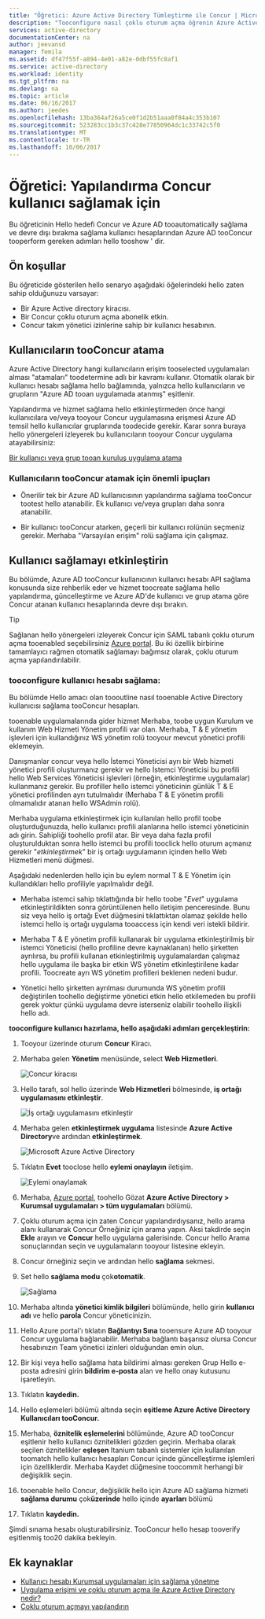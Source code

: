 ```yaml
---
title: "Öğretici: Azure Active Directory Tümleştirme ile Concur | Microsoft Docs"
description: "Tooconfigure nasıl çoklu oturum açma öğrenin Azure Active Directory ile Concur arasında."
services: active-directory
documentationCenter: na
author: jeevansd
manager: femila
ms.assetid: df47f55f-a894-4e01-a82e-0dbf55fc8af1
ms.service: active-directory
ms.workload: identity
ms.tgt_pltfrm: na
ms.devlang: na
ms.topic: article
ms.date: 06/16/2017
ms.author: jeedes
ms.openlocfilehash: 13ba364af26a5ce0f1d2b51aaa0f84a4c353b107
ms.sourcegitcommit: 523283cc1b3c37c428e77850964dc1c33742c5f0
ms.translationtype: MT
ms.contentlocale: tr-TR
ms.lasthandoff: 10/06/2017
---
```

# <a name="tutorial-configuring-concur-for-user-provisioning"></a>Öğretici: Yapılandırma Concur kullanıcı sağlamak için

Bu öğreticinin Hello hedefi Concur ve Azure AD tooautomatically sağlama ve devre dışı bırakma sağlama kullanıcı hesaplarından Azure AD tooConcur tooperform gereken adımları hello tooshow ' dir.

## <a name="prerequisites"></a>Ön koşullar

Bu öğreticide gösterilen hello senaryo aşağıdaki öğelerindeki hello zaten sahip olduğunuzu varsayar:

*   Bir Azure Active directory kiracısı.
*   Bir Concur çoklu oturum açma abonelik etkin.
*   Concur takım yönetici izinlerine sahip bir kullanıcı hesabının.

## <a name="assigning-users-tooconcur"></a>Kullanıcıların tooConcur atama

Azure Active Directory hangi kullanıcıların erişim tooselected uygulamaları alması "atamaları" toodetermine adlı bir kavramı kullanır. Otomatik olarak bir kullanıcı hesabı sağlama hello bağlamında, yalnızca hello kullanıcıların ve grupların "Azure AD tooan uygulamada atanmış" eşitlenir.

Yapılandırma ve hizmet sağlama hello etkinleştirmeden önce hangi kullanıcılara ve/veya tooyour Concur uygulamasına erişmesi Azure AD temsil hello kullanıcılar gruplarında toodecide gerekir. Karar sonra buraya hello yönergeleri izleyerek bu kullanıcıların tooyour Concur uygulama atayabilirsiniz:

[Bir kullanıcı veya grup tooan kuruluş uygulama atama](https://docs.microsoft.com/azure/active-directory/active-directory-coreapps-assign-user-azure-portal)

### <a name="important-tips-for-assigning-users-tooconcur"></a>Kullanıcıların tooConcur atamak için önemli ipuçları

*   Önerilir tek bir Azure AD kullanıcısının yapılandırma sağlama tooConcur tootest hello atanabilir. Ek kullanıcı ve/veya grupları daha sonra atanabilir.

*   Bir kullanıcı tooConcur atarken, geçerli bir kullanıcı rolünün seçmeniz gerekir. Merhaba "Varsayılan erişim" rolü sağlama için çalışmaz.

## <a name="enable-user-provisioning"></a>Kullanıcı sağlamayı etkinleştirin

Bu bölümde, Azure AD tooConcur kullanıcının kullanıcı hesabı API sağlama konusunda size rehberlik eder ve hizmet toocreate sağlama hello yapılandırma, güncelleştirme ve Azure AD'de kullanıcı ve grup atama göre Concur atanan kullanıcı hesaplarında devre dışı bırakın.

> [!Tip] 
> Sağlanan hello yönergeleri izleyerek Concur için SAML tabanlı çoklu oturum açma tooenabled seçebilirsiniz [Azure portal](https://portal.azure.com). Bu iki özellik birbirine tamamlayıcı rağmen otomatik sağlamayı bağımsız olarak, çoklu oturum açma yapılandırılabilir.

### <a name="tooconfigure-user-account-provisioning"></a>tooconfigure kullanıcı hesabı sağlama:

Bu bölümde Hello amacı olan toooutline nasıl tooenable Active Directory kullanıcısı sağlama tooConcur hesapları.

tooenable uygulamalarında gider hizmet Merhaba, toobe uygun Kurulum ve kullanım Web Hizmeti Yönetim profili var olan. Merhaba, T & E yönetim işlevleri için kullandığınız WS yönetim rolü tooyour mevcut yönetici profili eklemeyin.

Danışmanlar concur veya hello İstemci Yöneticisi ayrı bir Web hizmeti yönetici profili oluşturmanız gerekir ve hello İstemci Yöneticisi bu profili hello Web Services Yöneticisi işlevleri (örneğin, etkinleştirme uygulamalar) kullanmanız gerekir. Bu profiller hello istemci yöneticinin günlük T & E yönetici profilinden ayrı tutulmalıdır (Merhaba T & E yönetim profili olmamalıdır atanan hello WSAdmin rolü).

Merhaba uygulama etkinleştirmek için kullanılan hello profil toobe oluşturduğunuzda, hello kullanıcı profili alanlarına hello istemci yöneticinin adı girin. Sahipliği toohello profil atar. Bir veya daha fazla profil oluşturulduktan sonra hello istemci bu profili tooclick hello oturum açmanız gerekir "*etkinleştirmek*" bir iş ortağı uygulamanın içinden hello Web Hizmetleri menü düğmesi.

Aşağıdaki nedenlerden hello için bu eylem normal T & E Yönetim için kullandıkları hello profiliyle yapılmalıdır değil.

* Merhaba istemci sahip tıklattığında bir hello toobe "*Evet*" uygulama etkinleştirildikten sonra görüntülenen hello iletişim penceresinde. Bunu siz veya hello iş ortağı Evet düğmesini tıklattıktan olamaz şekilde hello istemci hello iş ortağı uygulama tooaccess için kendi veri istekli bildirir.

* Merhaba T & E yönetim profili kullanarak bir uygulama etkinleştirilmiş bir istemci Yöneticisi (hello profiline devre kaynaklanan) hello şirketten ayrılırsa, bu profili kullanan etkinleştirilmiş uygulamalardan çalışmaz hello uygulama ile başka bir etkin WS yönetim etkinleştirilene kadar profili. Toocreate ayrı WS yönetim profilleri beklenen nedeni budur.

* Yönetici hello şirketten ayrılması durumunda WS yönetim profili değiştirilen toohello değiştirme yönetici etkin hello etkilemeden bu profili gerek yoktur çünkü uygulama devre isterseniz olabilir toohello ilişkili hello adı.

**tooconfigure kullanıcı hazırlama, hello aşağıdaki adımları gerçekleştirin:**

1. Tooyour üzerinde oturum **Concur** Kiracı.

2. Merhaba gelen **Yönetim** menüsünde, select **Web Hizmetleri**.
   
    ![Concur kiracısı](./media/active-directory-saas-concur-provisioning-tutorial/IC721729.png "Concur kiracısı")

3. Hello tarafı, sol hello üzerinde **Web Hizmetleri** bölmesinde, **iş ortağı uygulamasını etkinleştir**.
   
    ![İş ortağı uygulamasını etkinleştir](./media/active-directory-saas-concur-provisioning-tutorial/ic721730.png "iş ortağı uygulamasını etkinleştir")

4. Merhaba gelen **etkinleştirmek uygulama** listesinde **Azure Active Directory**ve ardından **etkinleştirmek**.
   
    ![Microsoft Azure Active Directory](./media/active-directory-saas-concur-provisioning-tutorial/ic721731.png "Microsoft Azure Active Directory")

5. Tıklatın **Evet** tooclose hello **eylemi onaylayın** iletişim.
   
    ![Eylemi onaylamak](./media/active-directory-saas-concur-provisioning-tutorial/ic721732.png "eylemi onaylayın")

6. Merhaba, [Azure portal](https://portal.azure.com), toohello Gözat **Azure Active Directory > Kurumsal uygulamaları > tüm uygulamaları** bölümü.

7. Çoklu oturum açma için zaten Concur yapılandırdıysanız, hello arama alanı kullanarak Concur Örneğiniz için arama yapın. Aksi takdirde seçin **Ekle** arayın ve **Concur** hello uygulama galerisinde. Concur hello Arama sonuçlarından seçin ve uygulamaların tooyour listesine ekleyin.

8. Concur örneğiniz seçin ve ardından hello **sağlama** sekmesi.

9. Set hello **sağlama modu** çok**otomatik**. 
 
    ![Sağlama](./media/active-directory-saas-concur-provisioning-tutorial/provisioning.png)

10. Merhaba altında **yönetici kimlik bilgileri** bölümünde, hello girin **kullanıcı adı** ve hello **parola** Concur yöneticinizin.

11. Hello Azure portal'ı tıklatın **Bağlantıyı Sına** tooensure Azure AD tooyour Concur uygulama bağlanabilir. Merhaba bağlantı başarısız olursa Concur hesabınızın Team yönetici izinleri olduğundan emin olun.

12. Bir kişi veya hello sağlama hata bildirimi alması gereken Grup Hello e-posta adresini girin **bildirim e-posta** alan ve hello onay kutusunu işaretleyin.

13. Tıklatın **kaydedin.**

14. Hello eşlemeleri bölümü altında seçin **eşitleme Azure Active Directory Kullanıcıları tooConcur.**

15. Merhaba, **öznitelik eşlemelerini** bölümünde, Azure AD tooConcur eşitlenir hello kullanıcı öznitelikleri gözden geçirin. Merhaba olarak seçilen öznitelikler **eşleşen** Itanium tabanlı sistemler için kullanılan toomatch hello kullanıcı hesapları Concur içinde güncelleştirme işlemleri için özelliklerdir. Merhaba Kaydet düğmesine toocommit herhangi bir değişiklik seçin.

16. tooenable hello Concur, değişiklik hello için Azure AD sağlama hizmeti **sağlama durumu** çok**üzerinde** hello içinde **ayarları** bölümü

17. Tıklatın **kaydedin.**

Şimdi sınama hesabı oluşturabilirsiniz. TooConcur hello hesap tooverify eşitlenmiş too20 dakika bekleyin.

## <a name="additional-resources"></a>Ek kaynaklar

* [Kullanıcı hesabı Kurumsal uygulamaları için sağlama yönetme](active-directory-saas-tutorial-list.md)
* [Uygulama erişimi ve çoklu oturum açma ile Azure Active Directory nedir?](active-directory-appssoaccess-whatis.md)
* [Çoklu oturum açmayı yapılandırın](active-directory-saas-concur-tutorial.md)

